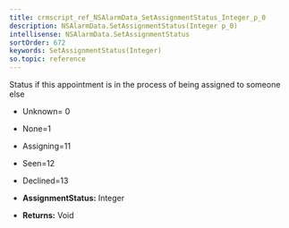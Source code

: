 ```yaml
---
title: crmscript_ref_NSAlarmData_SetAssignmentStatus_Integer_p_0
description: NSAlarmData.SetAssignmentStatus(Integer p_0)
intellisense: NSAlarmData.SetAssignmentStatus
sortOrder: 672
keywords: SetAssignmentStatus(Integer)
so.topic: reference
---
```



Status if this appointment is in the process of being assigned to someone else

* Unknown= 0
* None=1
* Assigning=11
* Seen=12
* Declined=13

* **AssignmentStatus:** Integer
* **Returns:** Void

